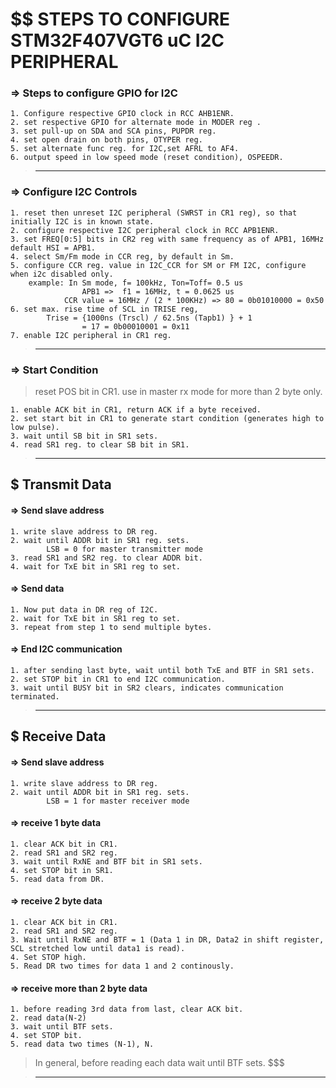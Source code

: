 # $$ STEPS TO CONFIGURE STM32F407VGT6 uC I2C PERIPHERAL 


### => Steps to configure GPIO for I2C

	1. Configure respective GPIO clock in RCC AHB1ENR.
	2. set respective GPIO for alternate mode in MODER reg .
	3. set pull-up on SDA and SCA pins, PUPDR reg.
	4. set open drain on both pins, OTYPER reg.
	5. set alternate func reg. for I2C,set AFRL to AF4.
	6. output speed in low speed mode (reset condition), OSPEEDR.
	
> ***************************************************************************************************
	
### => Configure I2C Controls

	1. reset then unreset I2C peripheral (SWRST in CR1 reg), so that initially I2C is in known state.
	2. configure respective I2C peripheral clock in RCC APB1ENR.
	3. set FREQ[0:5] bits in CR2 reg with same frequency as of APB1, 16MHz default HSI = APB1.
	4. select Sm/Fm mode in CCR reg, by default in Sm.
	5. configure CCR reg. value in I2C_CCR for SM or FM I2C, configure when i2c disabled only.
		example: In Sm mode, f= 100kHz, Ton=Toff= 0.5 us
					APB1 =>  f1 = 16MHz, t = 0.0625 us
				CCR value = 16MHz / (2 * 100KHz) => 80 = 0b01010000 = 0x50
	6. set max. rise time of SCL in TRISE reg, 
			Trise = {1000ns (Trscl) / 62.5ns (Tapb1) } + 1
					= 17 = 0b00010001 = 0x11
	7. enable I2C peripheral in CR1 reg.
	
> ****************************************************************************************

### => Start Condition

> reset POS bit in CR1. use in master rx mode for more than 2 byte only.

	1. enable ACK bit in CR1, return ACK if a byte received.
	2. set start bit in CR1 to generate start condition (generates high to low pulse).
	3. wait until SB bit in SR1 sets.
	4. read SR1 reg. to clear SB bit in SR1.

> **********************************************************************************

## $ Transmit Data

#### => Send slave address

	1. write slave address to DR reg.
	2. wait until ADDR bit in SR1 reg. sets.
			LSB = 0 for master transmitter mode
	3. read SR1 and SR2 reg. to clear ADDR bit.
	4. wait for TxE bit in SR1 reg to set.


#### => Send data

	1. Now put data in DR reg of I2C.
	2. wait for TxE bit in SR1 reg to set.
	3. repeat from step 1 to send multiple bytes.


#### => End I2C communication

	1. after sending last byte, wait until both TxE and BTF in SR1 sets.
	2. set STOP bit in CR1 to end I2C communication.
	3. wait until BUSY bit in SR2 clears, indicates communication terminated.


> ***********************************************************************************

## $ Receive Data

#### => Send slave address

	1. write slave address to DR reg.
	2. wait until ADDR bit in SR1 reg. sets.
			LSB = 1 for master receiver mode
		

#### => receive 1 byte data

	1. clear ACK bit in CR1.
	2. read SR1 and SR2 reg.
	3. wait until RxNE and BTF bit in SR1 sets.
	4. set STOP bit in SR1.
	5. read data from DR.


#### => receive 2 byte data

	1. clear ACK bit in CR1.
	2. read SR1 and SR2 reg.
	3. Wait until RxNE and BTF = 1 (Data 1 in DR, Data2 in shift register, SCL stretched low until data1 is read).
	4. Set STOP high.
	5. Read DR two times for data 1 and 2 continously.


#### => receive more than 2 byte data

	1. before reading 3rd data from last, clear ACK bit.
	2. read data(N-2)
	3. wait until BTF sets.
	4. set STOP bit.
	5. read data two times (N-1), N.

> In general, before reading each data wait until BTF sets. $$$

> ****************************************************************************************
